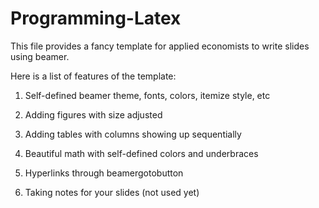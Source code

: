# Programming-Latex

This file provides a fancy template for applied economists to write slides using beamer. 

Here is a list of features of the template:

1. Self-defined beamer theme, fonts, colors, itemize style, etc

2. Adding figures with size adjusted

3. Adding tables with columns showing up sequentially

4. Beautiful math with self-defined colors and underbraces

5. Hyperlinks through beamergotobutton

6. Taking notes for your slides (not used yet)

